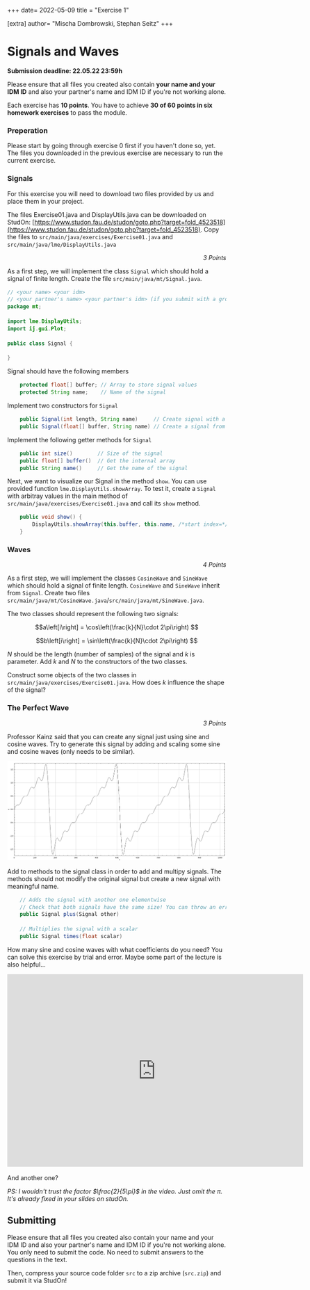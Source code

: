 +++
date= 2022-05-09
title = "Exercise 1"

[extra]
author= "Mischa Dombrowski, Stephan Seitz"
+++


# Signals and Waves

**Submission deadline: 22.05.22 23:59h**

Please ensure that all files you created also contain **your name and your IDM ID**
and also your partner's name and IDM ID if you're not working alone.

Each exercise has **10 points**. You have to achieve **30 of 60 points in six homework exercises** to pass the module.

### Preperation 

Please start by going through exercise 0 first if you haven't done so, yet. 
The files you downloaded in the previous exercise are necessary to run the current exercise. 

### Signals

For this exercise you will need to download two files provided by us and place them in your project. 

The files Exercise01.java and DisplayUtils.java can be downloaded on StudOn: [https://www.studon.fau.de/studon/goto.php?target=fold_4523518](https://www.studon.fau.de/studon/goto.php?target=fold_4523518).
Copy the files to  `src/main/java/exercises/Exercise01.java` and `src/main/java/lme/DisplayUtils.java`


<P align="right"><i>3 Points</i>

As a first step, we will implement the class `Signal` 
which should hold a signal of finite length.
Create the file `src/main/java/mt/Signal.java`.

```java
// <your name> <your idm>
// <your partner's name> <your partner's idm> (if you submit with a group partner)
package mt;

import lme.DisplayUtils;
import ij.gui.Plot;

public class Signal {

}
```

Signal should have the following members

```java
    protected float[] buffer; // Array to store signal values
    protected String name;    // Name of the signal
```

Implement two constructors for `Signal`

```java
    public Signal(int length, String name)     // Create signal with a certain length (set values later)
    public Signal(float[] buffer, String name) // Create a signal from a provided array
```

Implement the following getter methods for `Signal`
    
```java
    public int size()        // Size of the signal
    public float[] buffer()  // Get the internal array 
    public String name()     // Get the name of the signal
```

Next, we want to visualize our Signal in the method `show`. You can use provided function `lme.DisplayUtils.showArray`.
To test it, create a `Signal` with arbitray values in the main method of `src/main/java/exercises/Exercise01.java` and call its `show` method.

```java
    public void show() {
        DisplayUtils.showArray(this.buffer, this.name, /*start index=*/0, /*distance between values=*/1);
    }
```

### Waves

<P align="right"><i>4 Points</i>

As a first step, we will implement the classes `CosineWave` and `SineWave`
which should hold a signal of finite length. `CosineWave` and `SineWave` inherit from `Signal`.
Create two files `src/main/java/mt/CosineWave.java`/`src/main/java/mt/SineWave.java`.

The two classes should represent the following two signals:

$$a\left[i\right] = \cos\left(\frac{k}{N}\cdot 2\pi\right) $$

$$b\left[i\right] = \sin\left(\frac{k}{N}\cdot 2\pi\right) $$

$N$ should be the length (number of samples) of the signal and $k$ is parameter. Add $k$ and $N$ to the constructors of the two classes.

Construct some objects of the two classes in `src/main/java/exercises/Exercise01.java`. How does $k$ influence the shape of the signal?

### The Perfect Wave

<P align="right"><i>3 Points</i>

Professor Kainz said that you can create any signal just using sine and cosine waves.
Try to generate this signal by adding and scaling some sine and cosine waves (only needs to be similar).

[![](../coolwave3.png)](../coolwave3.png)

Add to methods to the signal class in order to add and multipy signals.
The methods should not modify the original signal but create a new signal with meaningful name.

```java
    // Adds the signal with another one elementwise
    // Check that both signals have the same size! You can throw an error otherwise.
    public Signal plus(Signal other)

    // Multiplies the signal with a scalar
    public Signal times(float scalar)
```

How many sine and cosine waves with what coefficients do you need?
You can solve this exercise by trial and error. Maybe some part of the lecture is also helpful...

<iframe allowfullscreen frameborder="0" scrolling="no" marginheight="0" marginwidth="0"width="680.54" height="443" type="text/html" src="https://www.youtube.com/embed/zHDZ5yKiQQE?autoplay=0&fs=1&iv_load_policy=3&showinfo=1&rel=0&cc_load_policy=0&start=269&end=0&origin=https://youtubeembedcode.com"></iframe>

And another one?

*PS: I wouldn't trust the factor $\frac{2}{5\pi}$ in the video.
Just omit the $\pi$. It's already fixed in your slides on studOn.*

## Submitting

Please ensure that all files you created also contain your name and your IDM ID and also your partner's name and IDM ID if you're not working alone.
You only need to submit the code. No need to submit answers to the questions in the text.

Then, compress your source code folder `src` to a zip archive (`src.zip`) and submit it via StudOn!
